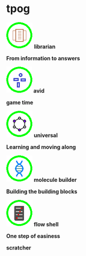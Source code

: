 # tpog

<img src= "/img/kb_icon.png"/> <b> librarian <b/> <br>
<p>From information to answers</p>

<img src= "/img/avid_icon.png"/> <b> avid <b/> <br>
<p>game time</p>

<img src= "/img/a4u_icon.png"/> <b> universal <b/> <br>
<p>Learning and moving along </p>

<img src= "/img/mba_icon.png"/> <b> molecule builder <b/> <br>
<p>Building the building blocks </p>

<img src= "/img/gpa_icon.png"/> <b> flow shell <b/> <br>
<p>One step of easiness </p>


<b>scratcher</b>


